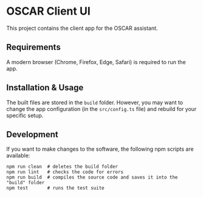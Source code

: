 # OSCAR Client UI

This project contains the client app for the OSCAR assistant.

## Requirements

A modern browser (Chrome, Firefox, Edge, Safari) is required to run the app.

## Installation & Usage

The built files are stored in the `build` folder. However, you may want to change the app configuration (in the `src/config.ts` file) and rebuild for your specific setup.

## Development

If you want to make changes to the software, the following npm scripts are available:

```
npm run clean  # deletes the build folder
npm run lint   # checks the code for errors
npm run build  # compiles the source code and saves it into the "build" folder
npm test       # runs the test suite
```
